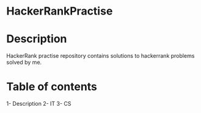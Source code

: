 # HackerRankPractise
# Description
HackerRank practise repository contains solutions to hackerrank problems solved by me.
# Table of contents
1- Description
2- IT
3- CS
